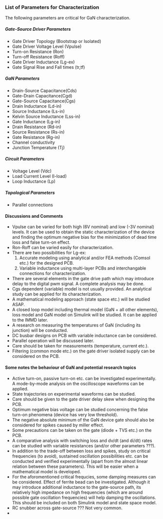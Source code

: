 ### List of Parameters for Characterization

The following parameters are critical for GaN characterization. </br>

##### Gate-Source Driver Parameters
* Gate Driver Topology (Bootstrap or Isolated)
* Gate Driver Voltage Level (Vpulse)
* Turn-on Resistance (Ron)
* Turn-off Resistance (Roff)
* Gate Driver Inductance (Lg-ex)
* Gate Signal Rise and Fall times (tr,tf)

##### GaN Parameters
* Drain-Source Capacitance(Cds)
* Gate-Drain Capacitance(Cgd)
* Gate-Source Capacitance(Cgs)
* Drain Inductance (Ld-in)
* Source Inductance (Ls-in)
* Kelvin Source Inductance (Lss-in)
* Gate Inductance (Lg-in)
* Drain Resistance (Rd-in)
* Source Resistance (Rs-in)
* Gate Resistance (Rg-in)
* Channel conductivity
* Junction Temperature (Tj)

##### Circuit Parameters
* Voltage Level (Vdc)
* Load Current Level (I-load)
* Loop Inductance (Lp)

##### Topological Parameters
* Parallel connections

#### Discussions and Comments
* Vpulse can be varied for both high (6V nominal) and low (-3V nominal) levels. It can be used to obtain the static characterization of the device and finding the optimum negative bias for the minimization of dead time loss and false turn-on effect.
* Ron-Roff can be varied easily for characterization.
* There are two possibilities for Lg-ex:
  1. Accurate modeling using analytical and/or FEA methods (Comsol etc.) for the designed PCB.
  2. Variable inductance using multi-layer PCBs and interchangable connections for characterization.
* There are several elements in the gate drive path which may introduce delay to the digital pwm signal. A complete analysis may be done.
* Cgs dependent (variable) model is not usually provided. An analytical study can be applied for its characterization.
* A mathematical modeling approach (state space etc.) will be studied ASAP.
* A closed loop model including thermal model (GaN + all other elements), loss model and GaN model on Simulink will be studied. It can be applied to the IMMD later.
* A research on measuring the temperatures of GaN (including its junction) will be conducted.
* DC busbar designs on PCB with variable inductance can be considered.
* Parallel operation will be discussed later.
* Care should be taken for measurements (temperature, current etc.).
* Filtering (common mode etc.) on the gate driver isolated supply can be considered on the PCB.

#### Some notes the behaviour of GaN and potential research topics
* Active turn-on, passive turn-on etc. can be investigated experimentally. A mode-by-mode analysis on the oscilloscope waveforms can be applied.
* State trajectories on experimental waveforms can be studied.
* Care should be given to the gate driver delay skew when designing the PCB.
* Optimum negative bias voltage can be studied concerning the false turn-on phenomena (device has very low threshold).
* The negative absolute minimum of the GaN device gate should also be considered for spikes caused by miller effect.
* Some precautions can be taken on the gate (diode + TVS etc.) on the PCB.
* A comparative analysis with switching loss and dv/dt (and di/dt) rates can be studied with variable resistances (and/or other parameters ???).
* In addition to the trade-off between loss and spikes, study on critical frequencies (to avoid), sustained oscillation possibilities etc. can be conducted and verified experimentally (apart from the almost linear relation between these parameters). This will be easier when a mathematical model is developed.
* For the aforomentioned critical frequcies, some damping measures can be considered. Effect of ferrite bead can be investigated. Although it may introduce additional inductance to the gate-source path, its relatively high impedance on high frequencies (which are around possible gate oscillation frequencies) will help damping the oscillations.  This should be included on both Simulink model and state space model.
* RC snubber across gate-source ??? Not very common.
*
